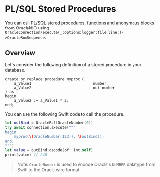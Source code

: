 # PL/SQL Stored Procedures

You can call PL/SQL stored procedures, functions and anonymous blocks from OracleNIO using ``OracleConnection/execute(_:options:logger:file:line:)->OracleRowSequence``.

## Overview

Let's consider the following definition of a stored procedure in your database.

```
create or replace procedure myproc (
    a_Value1                            number,
    a_Value2                            out number
) as
begin
    a_Value2 := a_Value1 * 2;
end;
```

You can use the following Swift code to call the procedure.

```swift
let outBind = OracleRef(OracleNumber(0))
try await connection.execute("""
begin 
    myproc(\(OracleNumber(123)), \(outBind));
end;
""")
let value = outBind.decode(of: Int.self)
print(value) // 246
```

> Note: ``OracleNumber`` is used to encode Oracle's `NUMBER` datatype 
from Swift to the Oracle wire format. 

